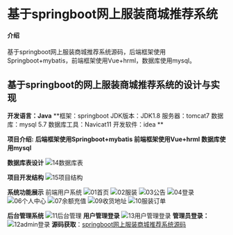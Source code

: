 # 基于springboot网上服装商城推荐系统

#### 介绍
基于springboot网上服装商城推荐系统源码，后端框架使用Springboot+mybatis，前端框架使用Vue+hrml，数据库使用mysql。

## 基于springboot的网上服装商城推荐系统的设计与实现
 **开发语言：Java** 
 **框架：springboot
JDK版本：JDK1.8
服务器：tomcat7
数据库：mysql 5.7
数据库工具：Navicat11
开发软件：idea
** 


**项目介绍:**
**后端框架使用Springboot+mybatis
前端框架使用Vue+hrml
数据库使用mysql**

**数据库表设计**
![14数据库表](https://github.com/user-attachments/assets/00d97c05-029c-47a4-914e-9a5aa8876d5d)

**项目开发结构**
![15项目结构](https://github.com/user-attachments/assets/09a78524-9bd9-4649-987f-b116e74ed8c4)

**系统功能展示**
前端用户系统
![01首页](https://github.com/user-attachments/assets/e18647e8-a08b-4d33-ab7f-208c9f235c7b)
![02服装](https://github.com/user-attachments/assets/73a78823-c25e-4df9-90e0-8e7bc50b32ca)
![03公告](https://github.com/user-attachments/assets/9e99b67f-6d56-498f-acc2-2e164019f9cf)
![04登录](https://github.com/user-attachments/assets/e31ec62f-b9b0-4b77-a863-14447e502aac)
![06个人中心](https://github.com/user-attachments/assets/92d586f0-949e-43bd-885c-134aafaa9f33)
![07余额充值](https://github.com/user-attachments/assets/04ec9adf-50f2-4786-8d88-428d2b42527f)
![09收货地址](https://github.com/user-attachments/assets/d723a4f3-c2a2-40d5-892f-54726a1d9717)
![10服装订单](https://github.com/user-attachments/assets/8c0301a0-6345-4ecb-b520-1d185afe760a)

**后台管理系统**
![11后台管理](https://github.com/user-attachments/assets/2efe5806-698c-4b89-8f12-bd83ccca648b)
**用户管理登录**
![13用户管理登录](https://github.com/user-attachments/assets/01b2eee5-9629-4733-b331-4b7be80d0c14)
**管理员登录：**
![12admin登录](https://github.com/user-attachments/assets/226c71f8-4136-46cf-a57a-5c5520a1bb40)
**源码获取**：[springboot网上服装商城推荐系统源码](https://gitee.com/ss-i-gg/Springboot-Online-Clothing-Store-Recommendation-System/blob/master/springboot%E7%BD%91%E4%B8%8A%E6%9C%8D%E8%A3%85%E5%95%86%E5%9F%8E%E6%8E%A8%E8%8D%90%E7%B3%BB%E7%BB%9F%E6%BA%90%E7%A0%81.zip)











